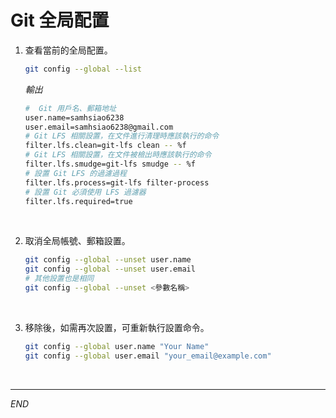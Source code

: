 # Git 全局配置

1. 查看當前的全局配置。

    ```bash
    git config --global --list
    ```

    _輸出_

    ```bash
    #  Git 用戶名、郵箱地址
    user.name=samhsiao6238
    user.email=samhsiao6238@gmail.com
    # Git LFS 相關設置，在文件進行清理時應該執行的命令
    filter.lfs.clean=git-lfs clean -- %f
    # Git LFS 相關設置，在文件被檢出時應該執行的命令
    filter.lfs.smudge=git-lfs smudge -- %f
    # 設置 Git LFS 的過濾過程
    filter.lfs.process=git-lfs filter-process
    # 設置 Git 必須使用 LFS 過濾器
    filter.lfs.required=true
    ```

<br>

2. 取消全局帳號、郵箱設置。

    ```bash
    git config --global --unset user.name
    git config --global --unset user.email
    # 其他設置也是相同
    git config --global --unset <參數名稱>
    ```

<br>

3. 移除後，如需再次設置，可重新執行設置命令。

    ```bash
    git config --global user.name "Your Name"
    git config --global user.email "your_email@example.com"
    ```

<br>

___

_END_